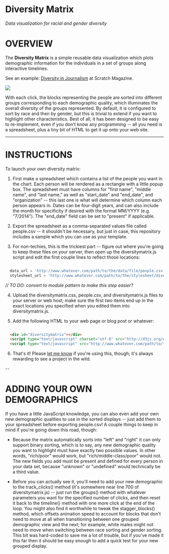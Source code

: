 Diversity Matrix
===============

*Data visualization for racial and gender diversity*

# OVERVIEW #

The **Diversity Matrix** is a simple reusable data visualization which plots demographic information for the individuals in a set of groups along interactive timelines.

See an example: <a href="#">Diversity in Journalism</a> at Scratch Magazine.

<img src="https://raw.github.com/vijithassar/diversitymatrix/master/header.png">

With each click, the blocks representing the people are sorted into different groups corresponding to each demographic quality, which illuminates the overall diversity of the groups represented.  By default, it is configured to sort by race and then by gender, but this is trivial to extend if you want to highlight other characteristics. Best of all, it has been designed to be easy to re-implement, even if you don't know any programming -- all you need is a spreadsheet, plus a tiny bit of HTML to get it up onto your web site.

-----

# INSTRUCTIONS #

To launch your own diversity matrix:

1) First make a spreadsheet which contains a list of the people you want in the chart. Each person will be rendered as a rectangle with a little popup box. The spreadsheet must have columns for "first name", "middle name", and "last name," as well as "start_date" and "end_date", and "organization" -- this last one is what will determine which column each person appears in. Dates can be four-digit years, and can also include the month for specificity if desired with the format MM/YYYY (e.g. "7/2014"). The "end_date" field can be set to "present" if applicable.

2) Export the spreadsheet as a comma-separated values file called people.csv -- it shouldn't be necessary, but just in case, this repository includes a sample which you can use as your template.

3) For non-techies, this is the trickiest part -- figure out where you're going to keep these files on your server, then open up the diversitymatrix.js script and edit the first couple lines to reflect those locations:

```javascript

  data_url = 'http://www.whatever.com/path/to/the/data/file/people.csv';
  stylesheet_url = 'http://www.whatever.com/path/to/the/stylesheet/diversitymatrix.css';

```

*// TO DO: convert to module pattern to make this step easier?*

4) Upload the diversitymatrix.css, people.csv, and diversitymatrix.js files to your server or web host; make sure the first two items end up in the exact locations you specified when you edited them into diversitymatrix.js.

5) Add the following HTML to your web page or blog post or whatever:

```html

  <div id="diversitymatrix"></div>
  <script type="text/javascript" charset="utf-8" src="http://d3js.org/d3.v3.min.js"></script>
  <script type="text/javascript" src="http://www.whatever.com/path/to/the/script/diversitymatrix.js"></script>

```

6) That's it! Please <a href="http://www.twitter.com/vijithassar">let me know</a> if you're using this, though; it's always rewarding to see a project in the wild.

--

# ADDING YOUR OWN DEMOGRAPHICS #

If you have a little JavaScript knowledge, you can also even add your own new demographic qualities to use in the sorted displays -- just add them to your spreadsheet before exporting people.csv! A couple things to keep in mind if you're going down this road, though:

* Because the matrix automatically sorts into "left" and "right" it can only support binary sorting, which is to say, any new demographic quality you want to highlight must have exactly two possible values. In other words, "rich/poor" would work, but "rich/middle-class/poor" would not. The new fields you add must be present and defined for every person in your data set, because "unknown" or "undefined" would technically be a third value.

* Before you can actually see it, you'll need to add your new demographic to the track_clicks() method (it's somewhere near line 700 of diversitymatrix.js) -- just run the groups() method with whatever parameters you want for the specified number of clicks, and then reset it back to the timeline() method with one more click at the end of the loop. You might also find it worthwhile to tweak the stagger_blocks() method, which offsets animation speed to account for blocks that don't need to move at all when transitioning between one grouped demographic view and the next; for example, white males might not need to move when switching between race sorting and gender sorting. This bit was hard-coded to save me a lot of trouble, but if you've made it this far then it should be easy enough to add a quick test for your new grouped display.